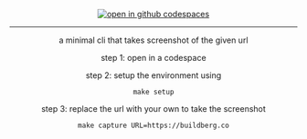 <div align="center">

[![open in github codespaces](https://github.com/codespaces/badge.svg)](https://codespaces.new/concaption/site-screen-graber)

</div>

---

<div align="center">

a minimal cli that takes screenshot of the given url

step 1: open in a codespace

step 2: setup the environment using
```
make setup
```
step 3: replace the url with your own to take the screenshot
```
make capture URL=https://buildberg.co
```

</div>
